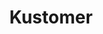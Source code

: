 ---
blog: https://kustomer.com/blog
facebook: https://facebook.com/kustomerplatform
instagram: https://instagram.com/kustomer
linkedin: https://linkedin.com/company/kustomer
logohandle: kustomer
sort: kustomer
title: Kustomer
twitter: https://x.com/kustomer
website: https://www.kustomer.com/
---